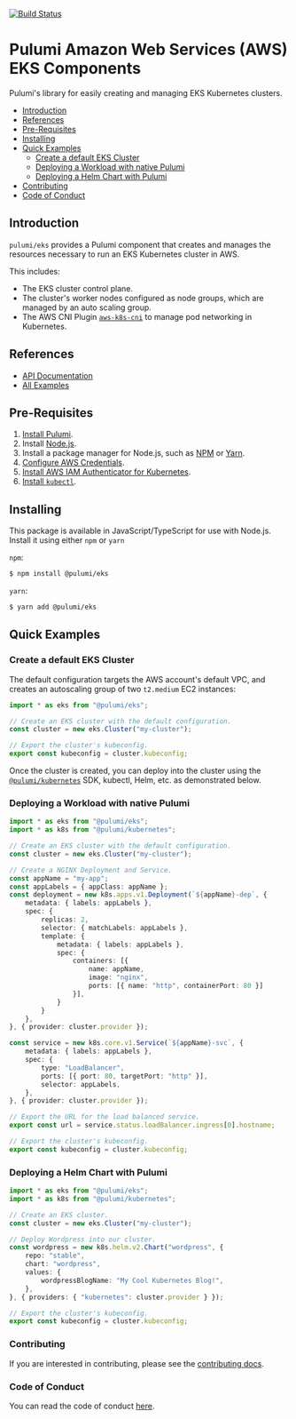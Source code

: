 [![Build Status](https://travis-ci.com/pulumi/pulumi-eks.svg?token=eHg7Zp5zdDDJfTjY8ejq&branch=master)](https://travis-ci.com/pulumi/pulumi-eks)

# Pulumi Amazon Web Services (AWS) EKS Components

Pulumi's library for easily creating and managing EKS Kubernetes clusters.

* [Introduction](#introduction)
* [References](#references)
* [Pre-Requisites](#pre-requisites)
* [Installing](#installing)
* [Quick Examples](#quick-examples)
  * [Create a default EKS Cluster](#create-a-default-eks-cluster)
  * [Deploying a Workload with native Pulumi](#deploying-a-workload-with-native-pulumi)
  * [Deploying a Helm Chart with Pulumi](#deploying-a-helm-chart-with-pulumi)
* [Contributing](#contributing)
* [Code of Conduct](#code-of-conduct)

## Introduction

`pulumi/eks` provides a Pulumi component that creates and manages the resources necessary to run an EKS Kubernetes cluster in AWS.

This includes:
- The EKS cluster control plane.
- The cluster's worker nodes configured as node groups, which are managed by an auto scaling group.
- The AWS CNI Plugin [`aws-k8s-cni`](https://github.com/aws/amazon-vpc-cni-k8s/) to manage pod networking in Kubernetes.

## References

* [API Documentation](https://pulumi.io/reference/pkg/nodejs/@pulumi/eks/index.html)
* [All Examples](./nodejs/eks/examples)

## Pre-Requisites

1. [Install Pulumi](https://www.pulumi.com/docs/reference/install).
1. Install [Node.js](https://nodejs.org/en/download).
1. Install a package manager for Node.js, such as [NPM](https://www.npmjs.com/get-npm) or [Yarn](https://yarnpkg.com/lang/en/docs/install).
1. [Configure AWS Credentials](https://www.pulumi.com/docs/reference/clouds/aws/setup/).
1. [Install AWS IAM Authenticator for Kubernetes](https://docs.aws.amazon.com/eks/latest/userguide/install-aws-iam-authenticator.html).
1. [Install `kubectl`](https://kubernetes.io/docs/tasks/tools/install-kubectl/#install-kubectl).

## Installing

This package is available in JavaScript/TypeScript for use with Node.js.  Install it using either `npm` or `yarn`

`npm`:

```bash
$ npm install @pulumi/eks
```

`yarn`:

```bash
$ yarn add @pulumi/eks
```

## Quick Examples

### Create a default EKS Cluster

The default configuration targets the AWS account's default VPC, and creates an autoscaling group of two `t2.medium` EC2 instances:

```typescript
import * as eks from "@pulumi/eks";

// Create an EKS cluster with the default configuration.
const cluster = new eks.Cluster("my-cluster");

// Export the cluster's kubeconfig.
export const kubeconfig = cluster.kubeconfig;
```

Once the cluster is created, you can deploy into the cluster using the [`@pulumi/kubernetes`][pulumi-kubernetes] SDK, kubectl, Helm, etc. as demonstrated below.

### Deploying a Workload with native Pulumi

```typescript
import * as eks from "@pulumi/eks";
import * as k8s from "@pulumi/kubernetes";

// Create an EKS cluster with the default configuration.
const cluster = new eks.Cluster("my-cluster");

// Create a NGINX Deployment and Service.
const appName = "my-app";
const appLabels = { appClass: appName };
const deployment = new k8s.apps.v1.Deployment(`${appName}-dep`, {
    metadata: { labels: appLabels },
    spec: {
        replicas: 2,
        selector: { matchLabels: appLabels },
        template: {
            metadata: { labels: appLabels },
            spec: {
                containers: [{
                    name: appName,
                    image: "nginx",
                    ports: [{ name: "http", containerPort: 80 }]
                }],
            }
        }
    },
}, { provider: cluster.provider });

const service = new k8s.core.v1.Service(`${appName}-svc`, {
    metadata: { labels: appLabels },
    spec: {
        type: "LoadBalancer",
        ports: [{ port: 80, targetPort: "http" }],
        selector: appLabels,
    },
}, { provider: cluster.provider });

// Export the URL for the load balanced service.
export const url = service.status.loadBalancer.ingress[0].hostname;

// Export the cluster's kubeconfig.
export const kubeconfig = cluster.kubeconfig;
```

### Deploying a Helm Chart with Pulumi

```typescript
import * as eks from "@pulumi/eks";
import * as k8s from "@pulumi/kubernetes";

// Create an EKS cluster.
const cluster = new eks.Cluster("my-cluster");

// Deploy Wordpress into our cluster.
const wordpress = new k8s.helm.v2.Chart("wordpress", {
    repo: "stable",
    chart: "wordpress",
    values: {
        wordpressBlogName: "My Cool Kubernetes Blog!",
    },
}, { providers: { "kubernetes": cluster.provider } });

// Export the cluster's kubeconfig.
export const kubeconfig = cluster.kubeconfig;
```

### Contributing

If you are interested in contributing, please see the [contributing docs][contributing].

### Code of Conduct

You can read the code of conduct [here][code-of-conduct].

[pulumi-kubernetes]: https://github.com/pulumi/pulumi-kubernetes
[contributing]: CONTRIBUTING.md
[code-of-conduct]: CODE-OF-CONDUCT.md
